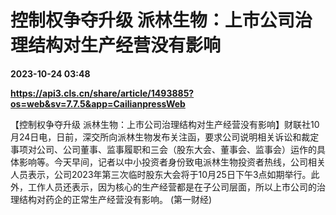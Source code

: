# 控制权争夺升级 派林生物：上市公司治理结构对生产经营没有影响

**2023-10-24 03:48**

**https://api3.cls.cn/share/article/1493885?os=web&sv=7.7.5&app=CailianpressWeb**

【控制权争夺升级 派林生物：上市公司治理结构对生产经营没有影响】财联社10月24日电，日前，深交所向派林生物发布关注函，要求公司说明相关诉讼和裁定事项对公司、公司董事、监事履职和三会（股东大会、董事会、监事会）运作的具体影响等。今天早间，记者以中小投资者身份致电派林生物投资者热线，公司相关人员表示，公司2023年第三次临时股东大会将于10月25日下午3点如期举行。此外，工作人员还表示，因为核心的生产经营都是在子公司层面，所以上市公司的治理结构对药企的正常生产经营没有影响。 (第一财经)